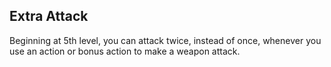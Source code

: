 ## Extra Attack
Beginning at 5th level, you can attack twice, instead of once, whenever you use an action or bonus action to make a weapon attack.
